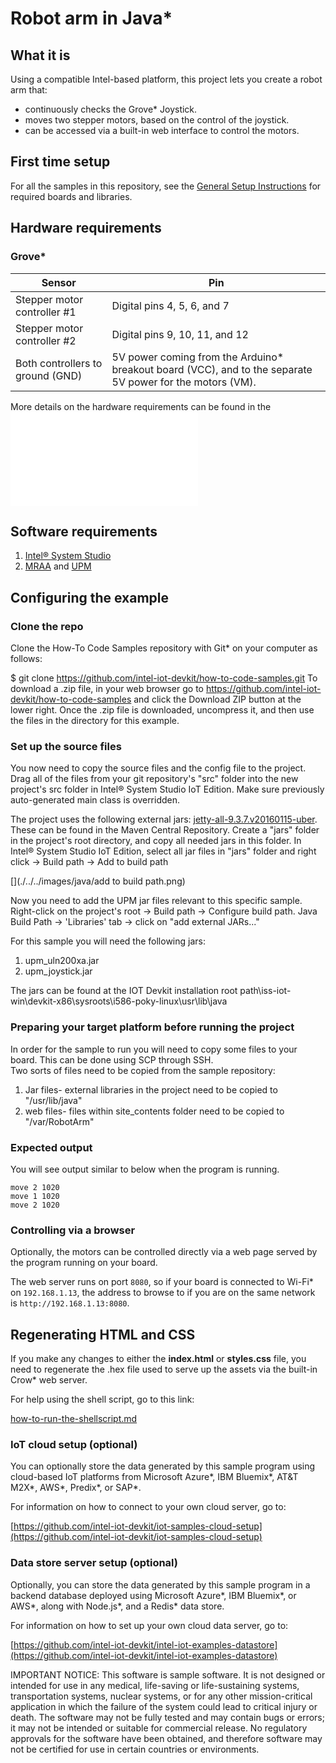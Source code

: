 # Robot arm in Java*

## What it is

Using a compatible Intel-based platform, this project lets you create a robot arm that:

- continuously checks the Grove\* Joystick.
- moves two stepper motors, based on the control of the joystick.
- can be accessed via a built-in web interface to control the motors.

## First time setup
For all the samples in this repository, see the [General Setup Instructions](./../../README.md#setup) for required boards and libraries.

## Hardware requirements

### Grove\*

Sensor | Pin
--- | ---
Stepper motor controller #1 | Digital pins 4, 5, 6, and 7
Stepper motor controller #2 | Digital pins 9, 10, 11, and 12
Both controllers to ground (GND) | 5V power coming from the Arduino\* breakout board (VCC), and to the separate 5V power for the motors (VM).

More details on the hardware requirements can be found in the ![project README](./../README.md)

## Software requirements

1. [Intel® System Studio](https://software.intel.com/en-us/creating-iot-projects-with-intel-system-studio-2018-java)
2. [MRAA](https://github.com/intel-iot-devkit/mraa) and [UPM](https://upm.mraa.io) 

## Configuring the example
### Clone the repo
Clone the How-To Code Samples repository with Git* on your computer as follows:

$ git clone https://github.com/intel-iot-devkit/how-to-code-samples.git
To download a .zip file, in your web browser go to https://github.com/intel-iot-devkit/how-to-code-samples and click the Download ZIP button at the lower right. Once the .zip file is downloaded, uncompress it, and then use the files in the directory for this example.

### Set up the source files
You now need to copy the source files and the config file to the project.
Drag all of the files from your git repository's "src" folder into the new project's src folder in Intel® System Studio IoT Edition. Make sure previously auto-generated main class is overridden.

The project uses the following external jars: [jetty-all-9.3.7.v20160115-uber](http://repo1.maven.org/maven2/org/eclipse/jetty/aggregate/jetty-all/9.3.7.v20160115/jetty-all-9.3.7.v20160115-uber.jar). These can be found in the Maven Central Repository. Create a "jars" folder in the project's root directory, and copy all needed jars in this folder.
In Intel® System Studio IoT Edition, select all jar files in "jars" folder and  right click -> Build path -> Add to build path

[](./../../images/java/add to build path.png)

Now you need to add the UPM jar files relevant to this specific sample.
Right-click on the project's root -> Build path -> Configure build path. Java Build Path -> 'Libraries' tab -> click on "add external JARs..."

For this sample you will need the following jars:

1. upm_uln200xa.jar
2. upm_joystick.jar

The jars can be found at the IOT Devkit installation root path\iss-iot-win\devkit-x86\sysroots\i586-poky-linux\usr\lib\java

### Preparing your target platform before running the project

In order for the sample to run you will need to copy some files to your board. This can be done using SCP through SSH.<br>
Two sorts of files need to be copied from the sample repository:

1. Jar files- external libraries in the project need to be copied to "/usr/lib/java"
2. web files- files within site_contents folder need to be copied to "/var/RobotArm"


### Expected output

You will see output similar to below when the program is running.

```
move 2 1020 
move 1 1020 
move 2 1020 
```

### Controlling via a browser

[](./../../images/java/robot-arm-web.png)

Optionally, the motors can be controlled directly via a web page served by the program running on your board.

The web server runs on port `8080`, so if your board is connected to Wi-Fi* on `192.168.1.13`, the address to browse to if you are on the same network is `http://192.168.1.13:8080`.

## Regenerating HTML and CSS

If you make any changes to either the **index.html** or **styles.css** file, you need to regenerate the .hex file used to serve up the assets via the built-in Crow\* web server.

For help using the shell script, go to this link:

[how-to-run-the-shellscript.md](./../../docs/cpp/how-to-run-the-shellscript.md)

### IoT cloud setup (optional)

You can optionally store the data generated by this sample program using cloud-based IoT platforms from Microsoft Azure\*, IBM Bluemix\*, AT&T M2X\*, AWS\*, Predix\*, or SAP\*.

For information on how to connect to your own cloud server, go to:

[https://github.com/intel-iot-devkit/iot-samples-cloud-setup](https://github.com/intel-iot-devkit/iot-samples-cloud-setup)


### Data store server setup (optional)

Optionally, you can store the data generated by this sample program in a backend database deployed using Microsoft Azure\*, IBM Bluemix\*, or AWS\*, along with Node.js\*, and a Redis\* data store.

For information on how to set up your own cloud data server, go to:

[https://github.com/intel-iot-devkit/intel-iot-examples-datastore](https://github.com/intel-iot-devkit/intel-iot-examples-datastore)

IMPORTANT NOTICE: This software is sample software. It is not designed or intended for use in any medical, life-saving or life-sustaining systems, transportation systems, nuclear systems, or for any other mission-critical application in which the failure of the system could lead to critical injury or death. The software may not be fully tested and may contain bugs or errors; it may not be intended or suitable for commercial release. No regulatory approvals for the software have been obtained, and therefore software may not be certified for use in certain countries or environments.
